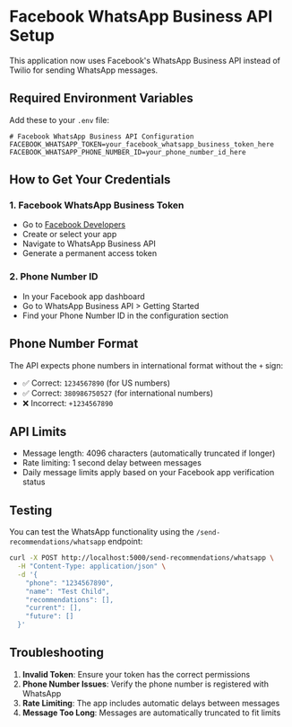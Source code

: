 # Facebook WhatsApp Business API Setup

This application now uses Facebook's WhatsApp Business API instead of Twilio for sending WhatsApp messages.

## Required Environment Variables

Add these to your `.env` file:

```env
# Facebook WhatsApp Business API Configuration
FACEBOOK_WHATSAPP_TOKEN=your_facebook_whatsapp_business_token_here
FACEBOOK_WHATSAPP_PHONE_NUMBER_ID=your_phone_number_id_here
```

## How to Get Your Credentials

### 1. Facebook WhatsApp Business Token
- Go to [Facebook Developers](https://developers.facebook.com/)
- Create or select your app
- Navigate to WhatsApp Business API
- Generate a permanent access token

### 2. Phone Number ID
- In your Facebook app dashboard
- Go to WhatsApp Business API > Getting Started
- Find your Phone Number ID in the configuration section

## Phone Number Format

The API expects phone numbers in international format without the `+` sign:
- ✅ Correct: `1234567890` (for US numbers)
- ✅ Correct: `380986750527` (for international numbers)
- ❌ Incorrect: `+1234567890`

## API Limits

- Message length: 4096 characters (automatically truncated if longer)
- Rate limiting: 1 second delay between messages
- Daily message limits apply based on your Facebook app verification status

## Testing

You can test the WhatsApp functionality using the `/send-recommendations/whatsapp` endpoint:

```bash
curl -X POST http://localhost:5000/send-recommendations/whatsapp \
  -H "Content-Type: application/json" \
  -d '{
    "phone": "1234567890",
    "name": "Test Child",
    "recommendations": [],
    "current": [],
    "future": []
  }'
```

## Troubleshooting

1. **Invalid Token**: Ensure your token has the correct permissions
2. **Phone Number Issues**: Verify the phone number is registered with WhatsApp
3. **Rate Limiting**: The app includes automatic delays between messages
4. **Message Too Long**: Messages are automatically truncated to fit limits 